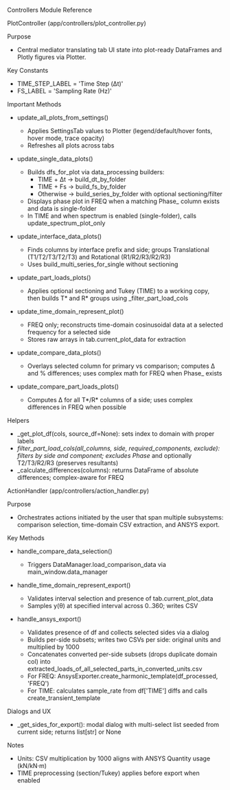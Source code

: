 Controllers Module Reference

PlotController (app/controllers/plot_controller.py)

Purpose

- Central mediator translating tab UI state into plot-ready DataFrames and Plotly figures via Plotter.

Key Constants

- TIME_STEP_LABEL = 'Time Step (Δt)'
- FS_LABEL = 'Sampling Rate (Hz)'

Important Methods

- update_all_plots_from_settings()
  - Applies SettingsTab values to Plotter (legend/default/hover fonts, hover mode, trace opacity)
  - Refreshes all plots across tabs

- update_single_data_plots()
  - Builds dfs_for_plot via data_processing builders:
    - TIME + Δt → build_dt_by_folder
    - TIME + Fs → build_fs_by_folder
    - Otherwise → build_series_by_folder with optional sectioning/filter
  - Displays phase plot in FREQ when a matching Phase_ column exists and data is single-folder
  - In TIME and when spectrum is enabled (single-folder), calls update_spectrum_plot_only

- update_interface_data_plots()
  - Finds columns by interface prefix and side; groups Translational (T1/T2/T3/T2/T3) and Rotational (R1/R2/R3/R2/R3)
  - Uses build_multi_series_for_single without sectioning

- update_part_loads_plots()
  - Applies optional sectioning and Tukey (TIME) to a working copy, then builds T* and R* groups using _filter_part_load_cols

- update_time_domain_represent_plot()
  - FREQ only; reconstructs time-domain cosinusoidal data at a selected frequency for a selected side
  - Stores raw arrays in tab.current_plot_data for extraction

- update_compare_data_plots()
  - Overlays selected column for primary vs comparison; computes Δ and % differences; uses complex math for FREQ when Phase_ exists

- update_compare_part_loads_plots()
  - Computes Δ for all T*/R* columns of a side; uses complex differences in FREQ when possible

Helpers

- _get_plot_df(cols, source_df=None): sets index to domain with proper labels
- _filter_part_load_cols(all_columns, side, required_components, exclude): filters by side and component; excludes Phase_ and optionally T2/T3/R2/R3 (preserves resultants)
- _calculate_differences(columns): returns DataFrame of absolute differences; complex-aware for FREQ

ActionHandler (app/controllers/action_handler.py)

Purpose

- Orchestrates actions initiated by the user that span multiple subsystems: comparison selection, time-domain CSV extraction, and ANSYS export.

Key Methods

- handle_compare_data_selection()
  - Triggers DataManager.load_comparison_data via main_window.data_manager

- handle_time_domain_represent_export()
  - Validates interval selection and presence of tab.current_plot_data
  - Samples y(θ) at specified interval across 0..360; writes CSV

- handle_ansys_export()
  - Validates presence of df and collects selected sides via a dialog
  - Builds per-side subsets; writes two CSVs per side: original units and multiplied by 1000
  - Concatenates converted per-side subsets (drops duplicate domain col) into extracted_loads_of_all_selected_parts_in_converted_units.csv
  - For FREQ: AnsysExporter.create_harmonic_template(df_processed, 'FREQ')
  - For TIME: calculates sample_rate from df['TIME'] diffs and calls create_transient_template

Dialogs and UX

- _get_sides_for_export(): modal dialog with multi-select list seeded from current side; returns list[str] or None

Notes

- Units: CSV multiplication by 1000 aligns with ANSYS Quantity usage (kN/kN·m)
- TIME preprocessing (section/Tukey) applies before export when enabled











